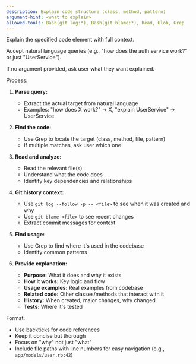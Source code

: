 ```yaml
---
description: Explain code structure (class, method, pattern)
argument-hint: <what to explain>
allowed-tools: Bash(git log:*), Bash(git blame:*), Read, Glob, Grep
---
```


Explain the specified code element with full context.

Accept natural language queries (e.g., "how does the auth service work?" or just "UserService").

If no argument provided, ask user what they want explained.

Process:

1. **Parse query:**
   - Extract the actual target from natural language
   - Examples: "how does X work?" → X, "explain UserService" → UserService

2. **Find the code:**
   - Use Grep to locate the target (class, method, file, pattern)
   - If multiple matches, ask user which one

3. **Read and analyze:**
   - Read the relevant file(s)
   - Understand what the code does
   - Identify key dependencies and relationships

4. **Git history context:**
   - Use `git log --follow -p -- <file>` to see when it was created and why
   - Use `git blame <file>` to see recent changes
   - Extract commit messages for context

5. **Find usage:**
   - Use Grep to find where it's used in the codebase
   - Identify common patterns

6. **Provide explanation:**
   - **Purpose:** What it does and why it exists
   - **How it works:** Key logic and flow
   - **Usage examples:** Real examples from codebase
   - **Related code:** Other classes/methods that interact with it
   - **History:** When created, major changes, why changed
   - **Tests:** Where it's tested

Format:
- Use backticks for code references
- Keep it concise but thorough
- Focus on "why" not just "what"
- Include file paths with line numbers for easy navigation (e.g., `app/models/user.rb:42`)
